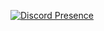[![Discord Presence](https://lanyard-profile-readme.vercel.app/api/913834011401519124?hideDiscrim=true)](https://discord.com/users/628978900604682243)


